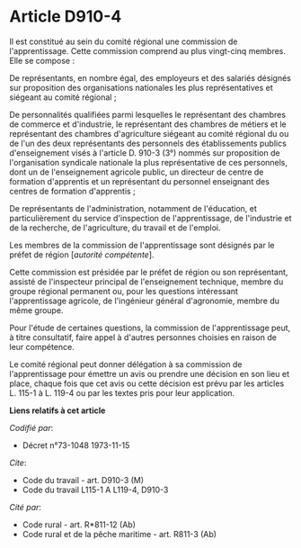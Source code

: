 # Article D910-4

Il est constitué au sein du comité régional une commission de l'apprentissage. Cette commission comprend au plus vingt-cinq
membres. Elle se compose :

De représentants, en nombre égal, des employeurs et des salariés désignés sur proposition des organisations nationales les
plus représentatives et siégeant au comité régional ;

De personnalités qualifiées parmi lesquelles le représentant des chambres de commerce et d'industrie, le représentant des
chambres de métiers et le représentant des chambres d'agriculture siégeant au comité régional du ou de l'un des deux
représentants des personnels des établissements publics d'enseignement visés à l'article  D. 910-3 (3°) nommés sur
proposition de l'organisation syndicale nationale la plus représentative de ces personnels, dont un de l'enseignement
agricole public, un directeur de centre de formation d'apprentis et un représentant du personnel enseignant des centres de
formation d'apprentis ;

De représentants de l'administration, notamment de l'éducation, et particulièrement du service d'inspection de
l'apprentissage, de l'industrie et de la recherche, de l'agriculture, du travail et de l'emploi.

Les membres de la commission de l'apprentissage sont désignés par le préfet de région [*autorité compétente*].

Cette commission est présidée par le préfet de région ou son représentant, assisté de l'inspecteur principal de
l'enseignement technique, membre du groupe régional permanent ou, pour les questions intéressant l'apprentissage agricole, de
l'ingénieur général d'agronomie, membre du même groupe.

Pour l'étude de certaines questions, la commission de l'apprentissage peut, à titre consultatif, faire appel à d'autres
personnes choisies en raison de leur compétence.

Le comité régional peut donner délégation à sa commission de l'apprentissage pour émettre un avis ou prendre une décision en
son lieu et place, chaque fois que cet avis ou cette décision est prévu par les articles L. 115-1 à L. 119-4 ou par les
textes pris pour leur application.

**Liens relatifs à cet article**

_Codifié par_:

  - Décret n°73-1048 1973-11-15

_Cite_:

  - Code du travail - art. D910-3 (M)
  - Code du travail L115-1 A L119-4, D910-3

_Cité par_:

  - Code rural - art. R*811-12 (Ab)
  - Code rural et de la pêche maritime - art. R811-3 (Ab)
